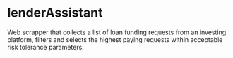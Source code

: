 # lenderAssistant
Web scrapper that collects a list of loan funding requests from an investing platform, filters and selects the highest paying requests within acceptable risk tolerance parameters.

